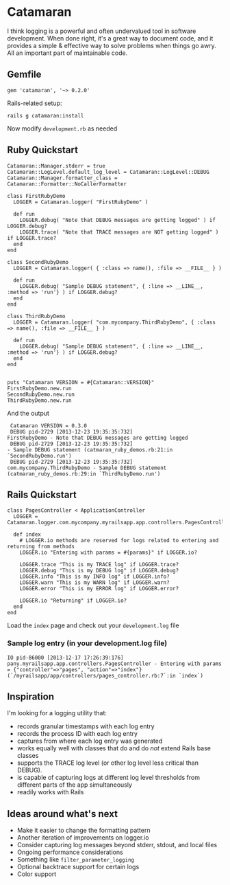 Catamaran
=========

I think logging is a powerful and often undervalued tool in software development.  When done right, it's a great way to document code, and it provides a simple &amp; effective way to solve problems when things go awry.  All an important part of maintainable code.

Gemfile
-------

    gem 'catamaran', '~> 0.2.0'

Rails-related setup:

    rails g catamaran:install

Now modify `development.rb` as needed

Ruby Quickstart
-------------------------------
    Catamaran::Manager.stderr = true
    Catamaran::LogLevel.default_log_level = Catamaran::LogLevel::DEBUG 
    Catamaran::Manager.formatter_class = Catamaran::Formatter::NoCallerFormatter

    class FirstRubyDemo
      LOGGER = Catamaran.logger( "FirstRubyDemo" )

      def run
        LOGGER.debug( "Note that DEBUG messages are getting logged" ) if LOGGER.debug?
        LOGGER.trace( "Note that TRACE messages are NOT getting logged" ) if LOGGER.trace?
      end
    end

    class SecondRubyDemo
      LOGGER = Catamaran.logger( { :class => name(), :file => __FILE__ } )

      def run
        LOGGER.debug( "Sample DEBUG statement", { :line => __LINE__, :method => 'run'} ) if LOGGER.debug?
      end
    end 

    class ThirdRubyDemo
      LOGGER = Catamaran.logger( "com.mycompany.ThirdRubyDemo", { :class => name(), :file => __FILE__ } )

      def run
        LOGGER.debug( "Sample DEBUG statement", { :line => __LINE__, :method => 'run'} ) if LOGGER.debug?
      end
    end   


    puts "Catamaran VERSION = #{Catamaran::VERSION}"
    FirstRubyDemo.new.run
    SecondRubyDemo.new.run
    ThirdRubyDemo.new.run

And the output

     Catamaran VERSION = 0.3.0
     DEBUG pid-2729 [2013-12-23 19:35:35:732]                                   FirstRubyDemo - Note that DEBUG messages are getting logged
     DEBUG pid-2729 [2013-12-23 19:35:35:732]                                                 - Sample DEBUG statement (catmaran_ruby_demos.rb:21:in `SecondRubyDemo.run')
     DEBUG pid-2729 [2013-12-23 19:35:35:732]                     com.mycompany.ThirdRubyDemo - Sample DEBUG statement (catmaran_ruby_demos.rb:29:in `ThirdRubyDemo.run')


Rails Quickstart
--------------------------------

    class PagesController < ApplicationController
      LOGGER = Catamaran.logger.com.mycompany.myrailsapp.app.controllers.PagesController

      def index
        # LOGGER.io methods are reserved for logs related to entering and returning from methods
        LOGGER.io "Entering with params = #{params}" if LOGGER.io?

        LOGGER.trace "This is my TRACE log" if LOGGER.trace?
        LOGGER.debug "This is my DEBUG log" if LOGGER.debug?
        LOGGER.info "This is my INFO log" if LOGGER.info?
        LOGGER.warn "This is my WARN log" if LOGGER.warn?
        LOGGER.error "This is my ERROR log" if LOGGER.error?

        LOGGER.io "Returning" if LOGGER.io?        
      end
    end

Load the `index` page and check out your `development.log` file

### Sample log entry (in your development.log file)
    IO pid-86000 [2013-12-17 17:26:39:176] pany.myrailsapp.app.controllers.PagesController - Entering with params = {"controller"=>"pages", "action"=>"index"} (`/myrailsapp/app/controllers/pages_controller.rb:7`:in `index`)



Inspiration
-----------
I'm looking for a logging utility that:

* records granular timestamps with each log entry
* records the process ID with each log entry
* captures from where each log entry was generated
* works equally well with classes that do and do *not* extend Rails base classes
* supports the TRACE log level (or other log level less critical than DEBUG). 
* is capable of capturing logs at different log level thresholds from different parts of the app simultaneously
* readily works with Rails

Ideas around what's next
------------------------

* Make it easier to change the formatting pattern
* Another iteration of improvements on logger.io
* Consider capturing log messages beyond stderr, stdout, and local files
* Ongoing performance considerations
* Something like `filter_parameter_logging`
* Optional backtrace support for certain logs
* Color support



